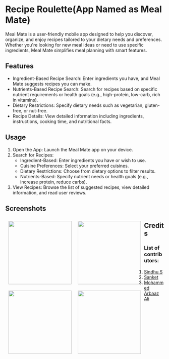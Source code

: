 # Recipe Roulette(App Named as Meal Mate)

Meal Mate is a user-friendly mobile app designed to help you discover, organize, and enjoy recipes tailored to your dietary needs and preferences. Whether you're looking for new meal ideas or need to use specific ingredients, Meal Mate simplifies meal planning with smart features.

## Features

- Ingredient-Based Recipe Search: Enter ingredients you have, and Meal Mate suggests recipes you can make.
- Nutrients-Based Recipe Search: Search for recipes based on specific nutrient requirements or health goals (e.g., high-protein, low-carb, rich in vitamins).
- Dietary Restrictions: Specify dietary needs such as vegetarian, gluten-free, or nut-free.
- Recipe Details: View detailed information including ingredients, instructions, cooking time, and nutritional facts.

## Usage

1. Open the App: Launch the Meal Mate app on your device.
2. Search for Recipes:
   - Ingredient-Based: Enter ingredients you have or wish to use.
   - Cuisine Preferences: Select your preferred cuisines.
   - Dietary Restrictions: Choose from dietary options to filter results.
   - Nutrients-Based: Specify nutrient needs or health goals (e.g., increase protein, reduce carbs).
3. View Recipes: Browse the list of suggested recipes, view detailed information, and read user reviews.

## Screenshots

[<img src="/readme/launcher_icon.png" align="left"
width="200"
hspace="10" vspace="10">](/readme/launcher_icon.png)
[<img src="/readme/splash.png" align="left"
width="200"
hspace="10" vspace="10">](/readme/splash.png)
[<img src="/readme/home_screen.png" align="left"
width="200"
hspace="10" vspace="10">](/readme/home_screen.png)
[<img src="/readme/details_screen.png" align="left"
width="200"
hspace="10" vspace="10">](/readme/details_screen.png)


## Credits

### List of contributors:
1. <a href="https://www.linkedin.com/in/sindhu-s-90461321/"> Sindhu S </a>
2. <a href=""> Sanket </a>
3. <a href="https://www.linkedin.com/in/mohammedarbaazali/"> Mohammed Arbaaz Ali </a>
